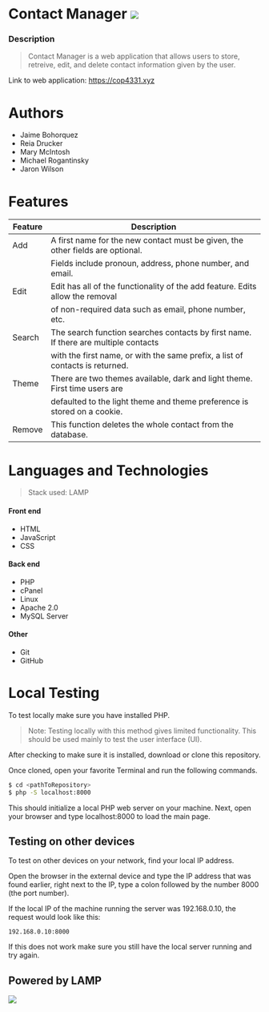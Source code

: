 # Contact Manager ![](https://raw.githubusercontent.com/ReiaDrucker/cop4331SmallProject/master/images/favicon.ico)
### Description
> Contact Manager is a web application that allows users to store, retreive, edit,
> and delete contact information given by the user.

Link to web application: https://cop4331.xyz

# Authors
 - Jaime Bohorquez
 - Reia Drucker
 - Mary McIntosh
 - Michael Rogantinsky
 - Jaron Wilson

# Features

| Feature | Description |
| ------ | ------ |
| Add | A first name for the new contact must be given, the other fields are optional.|
| | Fields include pronoun, address, phone number, and email. |
| Edit | Edit has all of the functionality of the add feature. Edits allow the removal|
| | of non-required data such as email, phone number, etc. |
| Search | The search function searches contacts by first name. If there are multiple contacts |
| |  with the first name, or with the same prefix, a list of contacts is returned.
| Theme | There are two themes available, dark and light theme. First time users are  |
| | defaulted to the light theme and theme preference is stored on a cookie. |
| Remove | This function deletes the whole contact from the database. |


# Languages and Technologies
>Stack used: LAMP
#### Front end
 - HTML
 - JavaScript
 - CSS
#### Back end
 - PHP
 - cPanel
 - Linux
 - Apache 2.0
 - MySQL Server
#### Other
 - Git
 - GitHub

# Local Testing
To test locally make sure you have installed PHP.
> Note: Testing locally with this method gives limited functionality.
This should be used mainly to test the user interface (UI).

After checking to make sure it is installed, download or clone this repository.

Once cloned, open your favorite Terminal and run the following commands.

```sh
$ cd <pathToRepository>
$ php -S localhost:8000
```
This should initialize a local PHP web server on your machine.
Next, open your browser and type localhost:8000 to load the main page.

## Testing on other devices
To test on other devices on your network, find your local IP address.

Open the browser in the external device and type the IP address that was found earlier, right next to the IP, type a colon followed by the number 8000 (the port number).

If the local IP of the machine running the server was 192.168.0.10, the request would look like this:
```arm
192.168.0.10:8000
```
If this does not work make sure you still have the local server running and try again.

## Powered by LAMP
![](https://raw.githubusercontent.com/ReiaDrucker/cop4331SmallProject/master/images/lamp.png)
